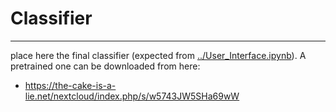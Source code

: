 # Classifier

----

place here the final classifier (expected from [../User_Interface.ipynb](../User_Interface.ipynb)). A pretrained one can be downloaded from here:

* https://the-cake-is-a-lie.net/nextcloud/index.php/s/w5743JW5SHa69wW